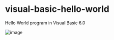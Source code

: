 # visual-basic-hello-world
Hello World program in Visual Basic 6.0  

![image](https://user-images.githubusercontent.com/45134054/139335340-7428a689-1bff-4858-9d03-587534d1e91c.png)
